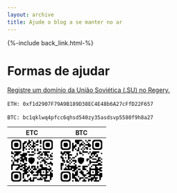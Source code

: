 ```yaml
---
layout: archive 
title: Ajude o blog a se manter no ar
---
```


{%-include back_link.html-%}


<h1> Formas de ajudar </h1>

<a href="https://regery.com/en/domains/zone/su?pr=kfazqql">
    Registre um domínio da União Soviética (.SU) no Regery.
</a>

`ETH: 0xf1d2907F79A9B189D38EC4E48b6A27cFfD22F657`

`BTC: bc1qklwq4pfcc6qhsd540zy35asdsvp5580f9h8a27`

| ETC                                                                                                | BTC                                                                                                |
| -------------------------------------------------------------------------------------------------- | -------------------------------------------------------------------------------------------------- |
| <img src="assets/qr-0xf1d2907F79A9B189D38EC4E48b6A27cFfD22F657.png" width="100em" height="100em"/> | <img src="assets/qr-bc1qklwq4pfcc6qhsd540zy35asdsvp5580f9h8a27.png" height="100em" width="100em"/> |
